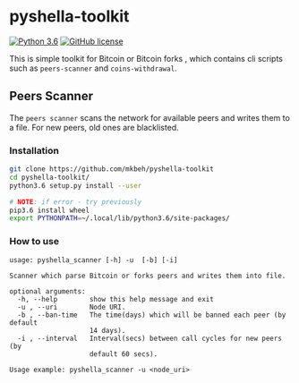 # pyshella-toolkit

[![Python 3.6](https://img.shields.io/badge/python-3.6-blue.svg)](https://www.python.org/downloads/release/python-360/)
[![GitHub license](https://img.shields.io/github/license/Naereen/StrapDown.js.svg)](https://github.com/Naereen/StrapDown.js/blob/master/LICENSE)

This is simple toolkit for Bitcoin or Bitcoin forks , which contains
cli scripts such as `peers-scanner` and `coins-withdrawal`.


## Peers Scanner
The `peers scanner` scans the network for available peers and 
writes them to a file. For new peers, old ones are blacklisted.

### Installation
```bash
git clone https://github.com/mkbeh/pyshella-toolkit
cd pyshella-toolkit/
python3.6 setup.py install --user

# NOTE: if error - try previously 
pip3.6 install wheel
export PYTHONPATH=~/.local/lib/python3.6/site-packages/
```

### How to use
```
usage: pyshella_scanner [-h] -u  [-b] [-i]

Scanner which parse Bitcoin or forks peers and writes them into file.

optional arguments:
  -h, --help        show this help message and exit
  -u , --uri        Node URI.
  -b , --ban-time   The time(days) which will be banned each peer (by default
                    14 days).
  -i , --interval   Interval(secs) between call cycles for new peers (by
                    default 60 secs).
                    
Usage example: pyshella_scanner -u <node_uri>
```
